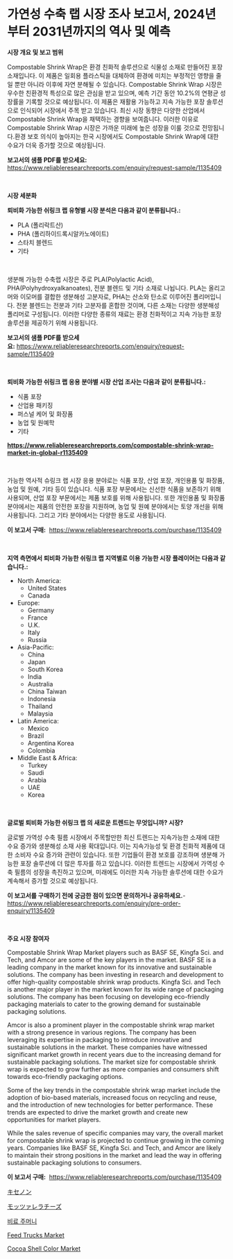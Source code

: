 <p><h1>가연성 수축 랩 시장 조사 보고서, 2024년부터 2031년까지의 역사 및 예측</h1></p><p><strong>시장 개요 및 보고 범위</strong></p>
<p><p>Compostable Shrink Wrap은 환경 친화적 솔루션으로 식물성 소재로 만들어진 포장 소재입니다. 이 제품은 일회용 플라스틱을 대체하여 환경에 미치는 부정적인 영향을 줄일 뿐만 아니라 이후에 자연 분해될 수 있습니다. Compostable Shrink Wrap 시장은 우수한 친환경적 특성으로 많은 관심을 받고 있으며, 예측 기간 동안 10.2%의 연평균 성장률을 기록할 것으로 예상됩니다. 이 제품은 재활용 가능하고 지속 가능한 포장 솔루션으로 인식되어 시장에서 주목 받고 있습니다. 최신 시장 동향은 다양한 산업에서 Compostable Shrink Wrap을 채택하는 경향을 보여줍니다. 이러한 이유로 Compostable Shrink Wrap 시장은 가까운 미래에 높은 성장을 이룰 것으로 전망됩니다.환경 보호 의식이 높아지는 한국 시장에서도 Compostable Shrink Wrap에 대한 수요가 더욱 증가할 것으로 예상됩니다.</p></p>
<p><strong>보고서의 샘플 PDF를 받으세요:</strong> <a href="https://www.reliableresearchreports.com/enquiry/request-sample/1135409">https://www.reliableresearchreports.com/enquiry/request-sample/1135409</a></p>
<p>&nbsp;</p>
<p><strong>시장 세분화</strong></p>
<p><strong>퇴비화 가능한 쉬링크 랩 유형별 시장 분석은 다음과 같이 분류됩니다.:</strong></p>
<p><ul><li>PLA (폴리락트산)</li><li>PHA (폴리하이드록시알카노에이트)</li><li>스타치 블렌드</li><li>기타</li></ul></p>
<p>&nbsp;</p>
<p><p>생분해 가능한 수축랩 시장은 주로 PLA(Polylactic Acid), PHA(Polyhydroxyalkanoates), 전분 블렌드 및 기타 소재로 나뉩니다. PLA는 올리고머와 이모머를 결합한 생분해성 고분자로, PHA는 산소와 탄소로 이루어진 폴리머입니다. 전분 블렌드는 전분과 기타 고분자를 혼합한 것이며, 다른 소재는 다양한 생분해성 폴리머로 구성됩니다. 이러한 다양한 종류의 재료는 환경 친화적이고 지속 가능한 포장 솔루션을 제공하기 위해 사용됩니다.</p></p>
<p><strong>보고서의 샘플 PDF를 받으세요:</strong>&nbsp;<a href="https://www.reliableresearchreports.com/enquiry/request-sample/1135409">https://www.reliableresearchreports.com/enquiry/request-sample/1135409</a></p>
<p>&nbsp;</p>
<p><strong> 퇴비화 가능한 쉬링크 랩 응용 분야별 시장 산업 조사는 다음과 같이 분류됩니다.:</strong></p>
<p><ul><li>식품 포장</li><li>산업용 패키징</li><li>퍼스널 케어 및 화장품</li><li>농업 및 원예학</li><li>기타</li></ul></p>
<p><strong><a href="https://www.reliableresearchreports.com/compostable-shrink-wrap-market-in-global-r1135409">https://www.reliableresearchreports.com/compostable-shrink-wrap-market-in-global-r1135409</a></strong></p>
<p>&nbsp;</p>
<p><p>가능한 역사적 슈링크 랩 시장 응용 분야로는 식품 포장, 산업 포장, 개인용품 및 화장품, 농업 및 원예, 기타 등이 있습니다. 식품 포장 부문에서는 신선한 식품을 보존하기 위해 사용되며, 산업 포장 부문에서는 제품 보호를 위해 사용됩니다. 또한 개인용품 및 화장품 분야에서는 제품의 안전한 포장을 지원하며, 농업 및 원예 분야에서는 토양 개선을 위해 사용됩니다. 그리고 기타 분야에서는 다양한 용도로 사용됩니다.</p></p>
<p><strong>이 보고서 구매:</strong>&nbsp; <a href="https://www.reliableresearchreports.com/purchase/1135409">https://www.reliableresearchreports.com/purchase/1135409</a></p>
<p>&nbsp;</p>
<p><strong>지역 측면에서 퇴비화 가능한 쉬링크 랩 지역별로 이용 가능한 시장 플레이어는 다음과 같습니다.:</strong></p>
<p><ul>
    <li>
        North America:
        <ul>
            <li>United States</li>
            <li>Canada</li>
        </ul>
    </li>
    <li>
        Europe:
        <ul>
            <li>Germany</li>
            <li>France</li>
            <li>U.K.</li>
            <li>Italy</li>
            <li>Russia</li>
        </ul>
    </li>
    <li>
        Asia-Pacific:
        <ul>
            <li>China</li>
            <li>Japan</li>
            <li>South Korea</li>
            <li>India</li>
            <li>Australia</li>
            <li>China Taiwan</li>
            <li>Indonesia</li>
            <li>Thailand</li>
            <li>Malaysia</li>
        </ul>
    </li>
    <li>
        Latin America:
        <ul>
            <li>Mexico</li>
            <li>Brazil</li>
            <li>Argentina Korea</li>
            <li>Colombia</li>
        </ul>
    </li>
    <li>
        Middle East & Africa:
        <ul>
            <li>Turkey</li>
            <li>Saudi</li>
            <li>Arabia</li>
            <li>UAE</li>
            <li>Korea</li>
        </ul>
    </li>
    </ul></p>
<p>&nbsp;</p>
<p><strong>글로벌 퇴비화 가능한 쉬링크 랩 의 새로운 트렌드는 무엇입니까? 시장?</strong></p>
<p><p>글로벌 가역성 수축 필름 시장에서 주목할만한 최신 트렌드는 지속가능한 소재에 대한 수요 증가와 생분해성 소재 사용 확대입니다. 이는 지속가능성 및 환경 친화적 제품에 대한 소비자 수요 증가와 관련이 있습니다. 또한 기업들이 환경 보호를 강조하며 생분해 가능한 포장 솔루션에 더 많은 투자를 하고 있습니다. 이러한 트렌드는 시장에서 가역성 수축 필름의 성장을 촉진하고 있으며, 미래에도 이러한 지속 가능한 솔루션에 대한 수요가 계속해서 증가할 것으로 예상됩니다.</p></p>
<p><strong>이 보고서를 구매하기 전에 궁금한 점이 있으면 문의하거나 공유하세요.</strong>- <a href="https://www.reliableresearchreports.com/enquiry/pre-order-enquiry/1135409">https://www.reliableresearchreports.com/enquiry/pre-order-enquiry/1135409</a></p>
<p>&nbsp;</p>
<p><strong>주요 시장 참여자</strong></p>
<p><p>Compostable Shrink Wrap Market players such as BASF SE, Kingfa Sci. and Tech, and Amcor are some of the key players in the market. BASF SE is a leading company in the market known for its innovative and sustainable solutions. The company has been investing in research and development to offer high-quality compostable shrink wrap products. Kingfa Sci. and Tech is another major player in the market known for its wide range of packaging solutions. The company has been focusing on developing eco-friendly packaging materials to cater to the growing demand for sustainable packaging solutions.</p><p>Amcor is also a prominent player in the compostable shrink wrap market with a strong presence in various regions. The company has been leveraging its expertise in packaging to introduce innovative and sustainable solutions in the market. These companies have witnessed significant market growth in recent years due to the increasing demand for sustainable packaging solutions. The market size for compostable shrink wrap is expected to grow further as more companies and consumers shift towards eco-friendly packaging options.</p><p>Some of the key trends in the compostable shrink wrap market include the adoption of bio-based materials, increased focus on recycling and reuse, and the introduction of new technologies for better performance. These trends are expected to drive the market growth and create new opportunities for market players.</p><p>While the sales revenue of specific companies may vary, the overall market for compostable shrink wrap is projected to continue growing in the coming years. Companies like BASF SE, Kingfa Sci. and Tech, and Amcor are likely to maintain their strong positions in the market and lead the way in offering sustainable packaging solutions to consumers.</p></p>
<p><strong>이 보고서 구매:</strong>&nbsp;&nbsp;<a href="https://www.reliableresearchreports.com/purchase/1135409">https://www.reliableresearchreports.com/purchase/1135409</a></p>
<p><p><a href="https://github.com/EmoryYundt1935/Market-Research-Report-List-1/blob/main/306203829010.md">キセノン</a></p><p><a href="https://github.com/mcbeesbxa270/Market-Research-Report-List-1/blob/main/613347029009.md">モッツァレラチーズ</a></p><p><a href="https://github.com/vskv4779xr1/Market-Research-Report-List-1/blob/main/632177726680.md">비료 주머니</a></p><p><a href="https://github.com/mahnoor2003/Market-Research-Report-List-4/blob/main/feed-trucks-market.md">Feed Trucks Market</a></p><p><a href="https://issuu.com/reportprime-2/docs/cocoa-shell-color-market-size-2030.pptx">Cocoa Shell Color Market</a></p></p>